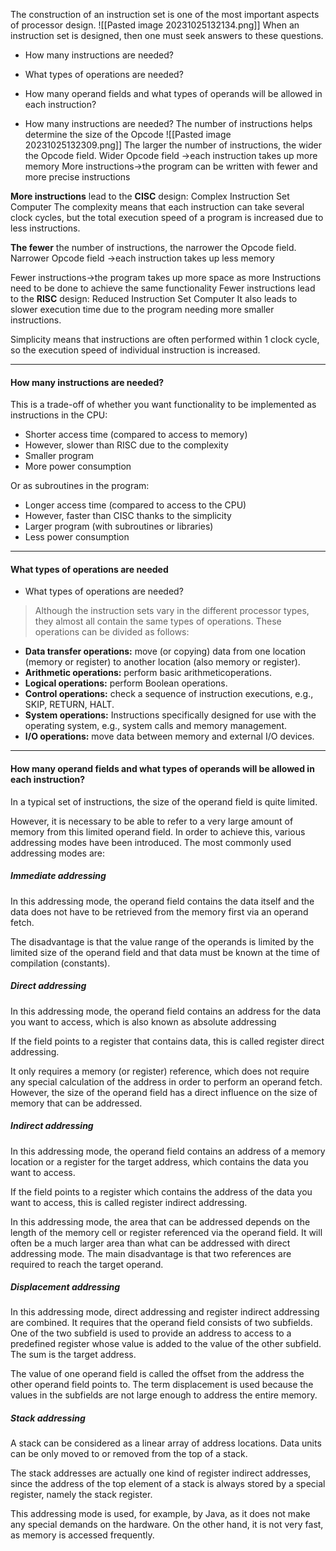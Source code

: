 The construction of an instruction set is one of the most important
aspects of processor design.
![[Pasted image 20231025132134.png]]
When an instruction set is designed, then one must seek answers to
these questions.
* How many instructions are needed?
* What types of operations are needed?
* How many operand fields and what types of operands will be allowed in each instruction?


* How many instructions are needed?
The number of instructions helps determine the size of the Opcode
![[Pasted image 20231025132309.png]]
The larger the number of instructions, the wider the Opcode field.
Wider Opcode field →each instruction takes up more memory
More instructions→the program can be written with fewer and more precise instructions

**More instructions** lead to the **CISC** design: Complex Instruction Set Computer
The complexity means that each instruction can take several clock cycles, but the total execution speed of a program is increased due to less instructions.


**The fewer** the number of instructions, the narrower the Opcode field.
Narrower Opcode field →each instruction takes up less memory

Fewer instructions→the program takes up more space as more Instructions need to be done to achieve the same functionality
Fewer instructions lead to the **RISC** design: Reduced Instruction Set Computer
It also leads to slower execution time due to the program needing more smaller instructions.

Simplicity means that instructions are often performed within 1 clock cycle, so the execution speed of individual instruction is increased.

***
#### How many instructions are needed?
This is a trade-off of whether you want functionality to be
implemented as instructions in the CPU:
* Shorter access time (compared to access to memory)
* However, slower than RISC due to the complexity
* Smaller program
* More power consumption

Or as subroutines in the program:
* Longer access time (compared to access to the CPU)
* However, faster than CISC thanks to the simplicity
* Larger program (with subroutines or libraries)
* Less power consumption

***
#### What types of operations are needed
* What types of operations are needed?

>Although the instruction sets vary in the different processor types, they almost all contain the same types of operations. These operations can be divided as follows:

* **Data transfer operations:** move (or copying) data from one location (memory or register) to another location (also memory or register).
* **Arithmetic operations:** perform basic arithmeticoperations.
* **Logical operations:** perform Boolean operations.
* **Control operations:** check a sequence of instruction executions, e.g., SKIP, RETURN, HALT.
* **System operations:** Instructions specifically designed for use with the operating system, e.g., system calls and memory management.
* **I/O operations:** move data between memory and external I/O devices.

***
#### How many operand fields and what types of operands will be allowed in each instruction?
In a typical set of instructions, the size of the operand field is quite limited.

However, it is necessary to be able to refer to a very large amount of memory from this limited operand field. In order to achieve this, various addressing modes have been introduced. The most commonly used addressing modes are:
##### Immediate addressing
In this addressing mode, the operand field contains the data itself and
the data does not have to be retrieved from the memory first via an
operand fetch.

The disadvantage is that the value range of the operands is limited by the limited size of the operand field and that data must be known at the time of compilation (constants).

##### Direct addressing
In this addressing mode, the operand field contains an address for the
data you want to access, which is also known as absolute addressing

If the field points to a register that contains data, this is called register direct addressing. 

It only requires a memory (or register) reference, which does not require any special calculation of the address in order to perform an operand fetch. However, the size of the operand field has a direct influence on the size of memory that can be addressed.

##### Indirect addressing
In this addressing mode, the operand field contains an address of a memory location or a register for the target address, which contains the data you want to access. 

If the field points to a register which contains the address of the data you want to access, this is called register indirect addressing. 

In this addressing mode, the area that can be addressed depends on the length of the memory cell or register referenced via the operand field. It will often be a much larger area than what can be addressed with direct addressing mode. The main disadvantage is that two references are required to reach the target operand.

##### Displacement addressing
In this addressing mode, direct addressing and register indirect addressing are combined. It requires that the operand field consists of two subfields.
One of the two subfield is used to provide an address to access to a predefined register whose value is added to the value of the other
subfield. The sum is the target address.

The value of one operand field is called the offset from the address the other operand field points to. The term displacement is used because the values in the subfields are not large enough to address the entire memory.

##### Stack addressing
A stack can be considered as a linear array of address locations. Data units can be only moved to or removed from the top of a stack.

The stack addresses are actually one kind of register indirect addresses, since the address of the top element of a stack is always
stored by a special register, namely the stack register. 

This addressing mode is used, for example, by Java, as it does not make any special demands on the hardware. On the other hand, it is not very fast, as memory is accessed frequently.
